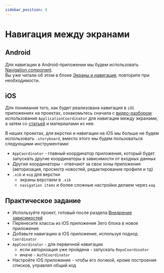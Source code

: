 ```yaml
---
sidebar_position: 8
---
```


# Навигация между экранами

## Android 

Для навигации в Android-приложении мы будем использовать [Navigation component](https://developer.android.com/guide/navigation).  
Вы уже читали об этом в блоке [Экраны и навигация](../android-basics/user-interface#экраны-и-навигация), повторите при необходимости.

## iOS

Для понимания того, как будет реализована навигация в `iOS` приложениях на проектах, ознакомьтесь сначала с [видео-разбором](https://www.youtube.com/watch?v=Pt9TGFzLVzc) использования `ApplicationCoordinator` для навигации между экранами, а затем со [статьей](../../learning/ios/navigation) и материалами из нее.

В наших проектах, для верстки и навигации на iOS мы больше не будем использовать `.storyboard`, вместо этого мы будем пользоваться следующими инструментами:
- `AppCoordinator` - главный координатор приложения, который будет запускать другие координаторы в зависимости от входных данных
- Другие координаторы - отвечают за свои зоны приложения (авторизация, просмотр новостей, редактирование профиля и тд)
- `.xib` и `код` для верстки
    - экраны верстаем в `.xib`
    - `navigation items` и более сложные настройки делаем через `код`

## Практическое задание
- Используйте проект, готовый после раздела [Внедрение зависимостей](./di#практическое-задание)
- Перенесите классы из iOS приложения 3его блока в новое приложение
- Добавьте навигацию в iOS приложение, используя подход `Coordinator`
- `AppCoordinator` - для первичной навигации
  - если авторизация уже пройдена - запускать `RepoCoordinator`
  - иначе - `AuthCoordinator`
- Настройте iOS приложение - чтобы его логикой, кроме построения списков, управлял общий код
